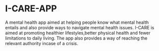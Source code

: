 # I-CARE-APP
A mental health app aimed at helping people know what mental health entails and also provide ways to navigate mental health issues.
I-CARE is aimed at promoting healthier lifestyles,better physical health and fewer limitations to daily living.
The app also provides a way of reaching the relevant authority incase of a crisis.
